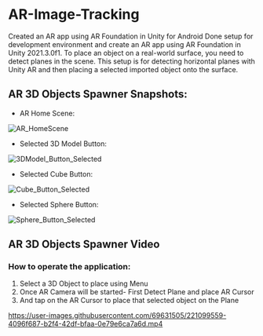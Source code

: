 # AR-Image-Tracking
Created an AR app using AR Foundation in Unity for Android
Done setup for development environment and create an AR app using AR Foundation in Unity 2021.3.0f1. 
To place an object on a real-world surface, you need to detect planes in the scene. 
This setup is for detecting horizontal planes with Unity AR and then placing a selected imported object onto the surface.


## AR 3D Objects Spawner Snapshots:
- AR Home Scene:

![AR_HomeScene](https://user-images.githubusercontent.com/69631505/221099003-b49cf1a3-0513-4fe6-9af6-490a50be56ef.jpg)

- Selected 3D Model Button:

![3DModel_Button_Selected](https://user-images.githubusercontent.com/69631505/221099026-997348ae-6e50-4dc0-b5cb-20e788f777e5.jpg)

- Selected Cube Button:

![Cube_Button_Selected](https://user-images.githubusercontent.com/69631505/221099012-4f5a3cbc-7269-4889-9319-8da3be7eb2b6.jpg)

- Selected Sphere Button:

![Sphere_Button_Selected](https://user-images.githubusercontent.com/69631505/221099044-e7121387-bc5c-461b-951e-2d1c2845a941.jpg)


## AR 3D Objects Spawner Video
### How to operate the application:
1. Select a 3D Object to place using Menu
2. Once AR Camera will be started- First Detect Plane and place AR Cursor 
3. And tap on the AR Cursor to place that selected object on the Plane 

https://user-images.githubusercontent.com/69631505/221099559-4096f687-b2f4-42df-bfaa-0e79e6ca7a6d.mp4
